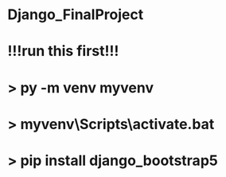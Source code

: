 # Django_FinalProject
# !!!run this first!!!
# > py -m venv myvenv
# > myvenv\Scripts\activate.bat
# > pip install django_bootstrap5
